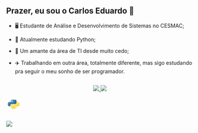 ## Prazer, eu sou o Carlos Eduardo 👋

- 🖥️ Estudante de Análise e Desenvolvimento de Sistemas no CESMAC;
- 🐍 Atualmente estudando Python;
- 🤖 Um amante da área de TI desde muito cedo;
- ✈️ Trabalhando em outra área, totalmente diferente, mas sigo estudando pra seguir o meu sonho de ser programador.

   ##

<div align="center">
  <a href="https://github.com/carlos-eduardo-ip">
  <img height="180em" src="https://github-readme-stats.vercel.app/api?username=carlos-eduardo-ip&show_icons=true&theme=dracula&include_all_commits=true&count_private=true"/>
  <img height="180em" src="https://github-readme-stats.vercel.app/api/top-langs/?username=carlos-eduardo-ip&layout=compact&langs_count=7&theme=dracula"/>
</div>
<div style="display: inline_block"><br>
  <img align="center" alt="Carlos-Python" height="30" width="40" src="https://raw.githubusercontent.com/devicons/devicon/master/icons/python/python-original.svg">
  
  ##
 
<div> 
  <a href="https://www.linkedin.com/in/carlos-eduardo-8aba2a21b/" target="_blank"><img src="https://img.shields.io/badge/-LinkedIn-%230077B5?style=for-the-badge&logo=linkedin&logoColor=white" target="_blank"></a> 
 
</div>
